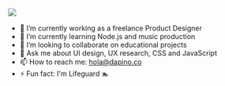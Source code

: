 ### ![](https://img.shields.io/badge/Hi-👋-ff69b4)

- 🔭 I’m currently working as a freelance Product Designer
- 🌱 I’m currently learning Node.js and music production 
- 👯 I’m looking to collaborate on educational projects
- 💬 Ask me about UI design, UX research, CSS and JavaScript 
- 📫 How to reach me: hola@dapino.co
- ⚡ Fun fact: I'm Lifeguard 🏊
